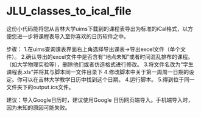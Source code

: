 # JLU_classes_to_ical_file

这份小代码能将您从吉林大学uims下载到的课程表导出为标准的iCal格式，以方便您进一步将课程表导入至你喜欢的日历软件之中。

步骤：
1.在uims查询课表界面右上角选择导出课表->导出excel文件（单个文件）。
2.确认导出的excel文件中是否含有“地点未知”或者时间混乱排布的课程。（如大学物理实验等），删除他们或者仿造格式进行修改。
3.将文件名改为“学生课程表.xls”并将其与脚本同一文件目录下
4.修改脚本中关于第一周周一日期的设定。你可以在吉林大学教学日历中找到这个日期。
4.运行脚本。
5.得到位于同一文件夹下的output.ics文件。

建议：导入Google日历时，建议使用Google 日历网页端导入。手机端导入时，因为未知的原因可能失败。
